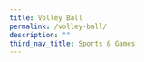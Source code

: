 ```yaml
---
title: Volley Ball
permalink: /volley-ball/
description: ""
third_nav_title: Sports & Games
---
```

